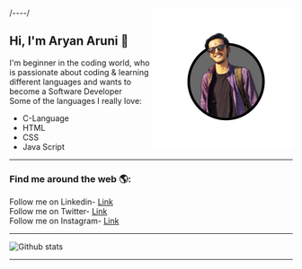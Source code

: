 /--<img align="right" width="250" src="images/img1.png">--/  
## Hi, I'm Aryan Aruni 👋<br>
I'm beginner in the coding world, who is passionate about coding & learning different languages and wants to become a Software Developer <br>
Some of the languages I really love:
<ul>
  <li>C-Language</li>
  <li>HTML</li>
  <li>CSS</li>
  <li>Java Script</li>
</ul>
<hr>

<h3> Find me around the web 🌎:</h3>
  Follow me on Linkedin- <a href="https://www.linkedin.com/in/aryanaruni/">Link</a><br>
  Follow me on Twitter- <a href ="https://twitter.com/aryanaruni">Link</a><br>
  Follow me on Instagram- <a href ="https://www.instagram.com/lord_._aryan/">Link</a><br>
<hr>

![Github stats](https://github-readme-stats.vercel.app/api?username=aryanaruni&show_icons=true)
 <hr>
